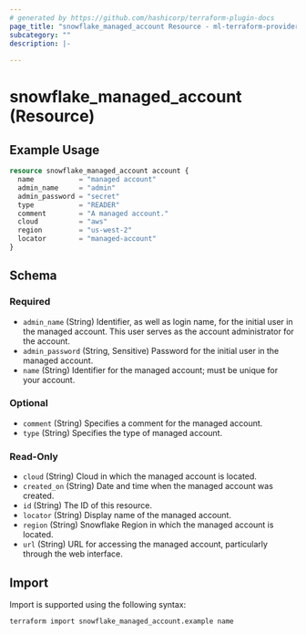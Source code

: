 ```yaml
---
# generated by https://github.com/hashicorp/terraform-plugin-docs
page_title: "snowflake_managed_account Resource - ml-terraform-provider-snowflake"
subcategory: ""
description: |-
  
---
```


# snowflake_managed_account (Resource)



## Example Usage

```terraform
resource snowflake_managed_account account {
  name           = "managed account"
  admin_name     = "admin"
  admin_password = "secret"
  type           = "READER"
  comment        = "A managed account."
  cloud          = "aws"
  region         = "us-west-2"
  locator        = "managed-account"
}
```

<!-- schema generated by tfplugindocs -->
## Schema

### Required

- `admin_name` (String) Identifier, as well as login name, for the initial user in the managed account. This user serves as the account administrator for the account.
- `admin_password` (String, Sensitive) Password for the initial user in the managed account.
- `name` (String) Identifier for the managed account; must be unique for your account.

### Optional

- `comment` (String) Specifies a comment for the managed account.
- `type` (String) Specifies the type of managed account.

### Read-Only

- `cloud` (String) Cloud in which the managed account is located.
- `created_on` (String) Date and time when the managed account was created.
- `id` (String) The ID of this resource.
- `locator` (String) Display name of the managed account.
- `region` (String) Snowflake Region in which the managed account is located.
- `url` (String) URL for accessing the managed account, particularly through the web interface.

## Import

Import is supported using the following syntax:

```shell
terraform import snowflake_managed_account.example name
```
